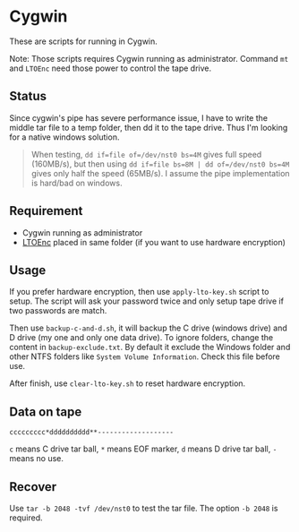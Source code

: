 # Cygwin
These are scripts for running in Cygwin.

Note: Those scripts requires Cygwin running as administrator. Command `mt` and `LTOEnc` need those power to control the tape drive.

## Status

Since cygwin's pipe has severe performance issue, I have to write the middle tar file to a temp folder, then dd it to the tape drive. Thus I'm looking for a native windows solution.

> When testing, `dd if=file of=/dev/nst0 bs=4M` gives full speed (160MB/s), but then using `dd if=file bs=8M | dd of=/dev/nst0 bs=4M` gives only half the speed (65MB/s). I assume the pipe implementation is hard/bad on windows.

## Requirement

+ Cygwin running as administrator
+ [LTOEnc](https://github.com/VulpesSARL/LTOEnc) placed in same folder (if you want to use hardware encryption)

## Usage

If you prefer hardware encryption, then use `apply-lto-key.sh` script to setup. The script will ask your password twice and only setup tape drive if two passwords are match.

Then use `backup-c-and-d.sh`, it will backup the C drive (windows drive) and D drive (my one and only one data drive). To ignore folders, change the content in `backup-exclude.txt`. By default it exclude the Windows folder and other NTFS folders like `System Volume Information`. Check this file before use.

After finish, use `clear-lto-key.sh` to reset hardware encryption.

## Data on tape

```
ccccccccc*dddddddddd**-------------------
```

`c` means C drive tar ball, `*` means EOF marker, `d` means D drive tar ball, `-` means no use.

## Recover

Use `tar -b 2048 -tvf /dev/nst0` to test the tar file. The option `-b 2048` is required.
